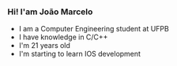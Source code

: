 ### Hi! I'am João Marcelo


 - I am a Computer Engineering student at UFPB 
 - I have knowledge in C/C++
 - I'm 21 years old
 - I'm starting to learn IOS development
